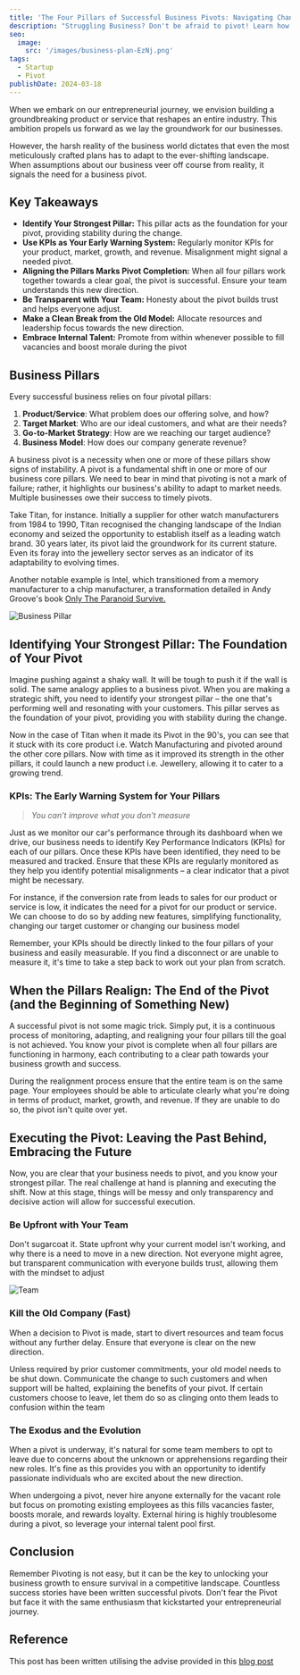 ```yaml
---
title: 'The Four Pillars of Successful Business Pivots: Navigating Change in Your Business'
description: "Struggling Business? Don't be afraid to pivot! Learn how to successfully pivot & navigate change to unlock growth"
seo:
  image:
    src: '/images/business-plan-EzNj.png'
tags:
  - Startup
  - Pivot
publishDate: 2024-03-18
---
```


When we embark on our entrepreneurial journey, we envision building a groundbreaking product or service that reshapes an entire industry. This ambition propels us forward as we lay the groundwork for our businesses.

However, the harsh reality of the business world dictates that even the most meticulously crafted plans has to adapt to the ever-shifting landscape. When assumptions about our business veer off course from reality, it signals the need for a business pivot.

## Key Takeaways

- **Identify Your Strongest Pillar:** This pillar acts as the foundation for your pivot, providing stability during the change.
- **Use KPIs as Your Early Warning System:** Regularly monitor KPIs for your product, market, growth, and revenue. Misalignment might signal a needed pivot.
- **Aligning the Pillars Marks Pivot Completion:** When all four pillars work together towards a clear goal, the pivot is successful. Ensure your team understands this new direction.
- **Be Transparent with Your Team:** Honesty about the pivot builds trust and helps everyone adjust.
- **Make a Clean Break from the Old Model:** Allocate resources and leadership focus towards the new direction.
- **Embrace Internal Talent:** Promote from within whenever possible to fill vacancies and boost morale during the pivot

## Business Pillars

Every successful business relies on four pivotal pillars:

1. **Product/Service**: What problem does our offering solve, and how?
2. **Target Market**: Who are our ideal customers, and what are their needs?
3. **Go-to-Market Strategy**: How are we reaching our target audience?
4. **Business Model**: How does our company generate revenue?

A business pivot is a necessity when one or more of these pillars show signs of instability. A pivot is a fundamental shift in one or more of our business core pillars. We need to bear in mind that pivoting is not a mark of failure; rather, it highlights our business's ability to adapt to market needs. Multiple businesses owe their success to timely pivots.

Take Titan, for instance. Initially a supplier for other watch manufacturers from 1984 to 1990, Titan recognised the changing landscape of the Indian economy and seized the opportunity to establish itself as a leading watch brand. 30 years later, its pivot laid the groundwork for its current stature. Even its foray into the jewellery sector serves as an indicator of its adaptability to evolving times.

Another notable example is Intel, which transitioned from a memory manufacturer to a chip manufacturer, a transformation detailed in Andy Groove's book [Only The Paranoid Survive.](https://amzn.to/49VWChv)

![Business Pillar](/images/in-QwNj.png)

## Identifying Your Strongest Pillar: The Foundation of Your Pivot

Imagine pushing against a shaky wall. It will be tough to push it if the wall is solid. The same analogy applies to a business pivot. When you are making a strategic shift, you need to identify your strongest pillar – the one that's performing well and resonating with your customers. This pillar serves as the foundation of your pivot, providing you with stability during the change.

Now in the case of Titan when it made its Pivot in the 90's, you can see that it stuck with its core product i.e. Watch Manufacturing and pivoted around the other core pillars. Now with time as it improved its strength in the other pillars, it could launch a new product i.e. Jewellery, allowing it to cater to a growing trend.

### KPIs: The Early Warning System for Your Pillars

> _You can’t improve what you don’t measure_

Just as we monitor our car's performance through its dashboard when we drive, our business needs to identify Key Performance Indicators (KPIs) for each of our pillars. Once these KPIs have been identified, they need to be measured and tracked. Ensure that these KPIs are regularly monitored as they help you identify potential misalignments – a clear indicator that a pivot might be necessary.

For instance, if the conversion rate from leads to sales for our product or service is low, it indicates the need for a pivot for our product or service. We can choose to do so by adding new features, simplifying functionality, changing our target customer or changing our business model

Remember, your KPIs should be directly linked to the four pillars of your business and easily measurable. If you find a disconnect or are unable to measure it, it's time to take a step back to work out your plan from scratch.

## When the Pillars Realign: The End of the Pivot (and the Beginning of Something New)

A successful pivot is not some magic trick. Simply put, it is a continuous process of monitoring, adapting, and realigning your four pillars till the goal is not achieved. You know your pivot is complete when all four pillars are functioning in harmony, each contributing to a clear path towards your business growth and success.

During the realignment process ensure that the entire team is on the same page. Your employees should be able to articulate clearly what you're doing in terms of product, market, growth, and revenue. If they are unable to do so, the pivot isn't quite over yet.

## Executing the Pivot: Leaving the Past Behind, Embracing the Future

Now, you are clear that your business needs to pivot, and you know your strongest pillar. The real challenge at hand is planning and executing the shift. Now at this stage, things will be messy and only transparency and decisive action will allow for successful execution.

### Be Upfront with Your Team

Don't sugarcoat it. State upfront why your current model isn't working, and why there is a need to move in a new direction. Not everyone might agree, but transparent communication with everyone builds trust, allowing them with the mindset to adjust

![Team](/images/business-chat-illustration-QwND.png)

### Kill the Old Company (Fast)

When a decision to Pivot is made, start to divert resources and team focus without any further delay. Ensure that everyone is clear on the new direction.

Unless required by prior customer commitments, your old model needs to be shut down. Communicate the change to such customers and when support will be halted, explaining the benefits of your pivot. If certain customers choose to leave, let them do so as clinging onto them leads to confusion within the team

### The Exodus and the Evolution

When a pivot is underway, it's natural for some team members to opt to leave due to concerns about the unknown or apprehensions regarding their new roles. It's fine as this provides you with an opportunity to identify passionate individuals who are excited about the new direction.

When undergoing a pivot, never hire anyone externally for the vacant role but focus on promoting existing employees as this fills vacancies faster, boosts morale, and rewards loyalty. External hiring is highly troublesome during a pivot, so leverage your internal talent pool first.

## Conclusion

Remember Pivoting is not easy, but it can be the key to unlocking your business growth to ensure survival in a competitive landscape. Countless success stories have been written successful pivots. Don't fear the Pivot but face it with the same enthusiasm that kickstarted your entrepreneurial journey.

## Reference
This post has been written utilising the advise provided in this [blog post](https://foundersnetwork.com/blog/pivot-startup/)